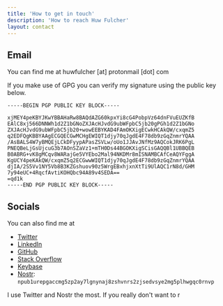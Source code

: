 ```yaml
---
title: 'How to get in touch'
description: 'How to reach Huw Fulcher'
layout: contact
---
```


## Email
You can find me at huwfulcher [at] protonmail [dot] com

If you make use of GPG you can verify my signature using the public key below.

```
-----BEGIN PGP PUBLIC KEY BLOCK-----

xjMEY4peKBYJKwYBBAHaRw8BAQdAZG60kpxYi8cG4PobpVz64dnFVuEUZKfB
EAlC8xj566DNNWh1d2Z1bGNoZXJAcHJvdG9ubWFpbC5jb20gPGh1d2Z1bGNo
ZXJAcHJvdG9ubWFpbC5jb20+wowEEBYKAD4FAmOKXigECwkHCAkQW/cxqmZ5
q2EDFQgKBBYAAgECGQECGwMCHgEWIQT1djy70qJgdE4F78db9zGqZnmrYQAA
/AsBALS4W7yBMQEjLCkDFyypAPasZSVLw/oUo1JJAvJNfMz9AQCokJRK6PgL
PNEQBeLjGsUjcuG3b7AOnSZaVz1+mTH0Ds44BGOKXigSCisGAQQBl1UBBQEB
B0ABRG+vK8gMCqv8WARajGe5VYEbo2Mal94NKDMr8mISNAMBCAfCeAQYFggA
KgUCY4peKAkQW/cxqmZ5q2ECGwwWIQT1djy70qJgdE4F78db9zGqZnmrYQAA
djIA/2S5Vv1NY5Vb8B3KZGshuov90z5WrgEBxhjxnXtTi9UlAQC1rN8d/GHM
7y94eUC+4RqcfAvtiKOHQbc94A89v4SEDA==
=qd1k
-----END PGP PUBLIC KEY BLOCK-----
```

## Socials 
You can also find me at 

- [Twitter](https://twitter.com/huwdev)
- [LinkedIn](https://linkedin.com/in/)
- [GitHub](https://github.com/hfulcher)
- [Stack Overflow](https://stackoverflow.com/users/)
- [Keybase](https://keybase.io/huwfulcher)
- [Nostr](https://nostr.com/): `npub1urepgaccmg5zp2ay7lgnynaj8zshvnrs2zjsedvsye2mg5plhwgqc0rnvp`

I use Twitter and Nostr the most. If you really don't want to
r
